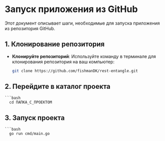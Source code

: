 # Запуск приложения из GitHub

Этот документ описывает шаги, необходимые для запуска приложения из репозитория GitHub.

## 1. Клонирование репозитория

- **Клонируйте репозиторий**: Используйте команду в терминале для клонирования репозитория на ваш компьютер:
  ```bash
  git clone https://github.com/fishmanDK/rest-entangle.git

## 2. Перейдите в каталог проекта
    ```bash
      cd ПАПКА_С_ПРОЕКТОМ

## 3. Запуск проекта
    ```bash
      go run cmd/main.go